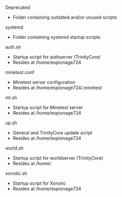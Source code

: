 Deprecated
- Folder containing outdated and/or unused scripts

systemd
- Folder containing systemd startup scripts

auth.sh
- Startup script for authserver (TrinityCore)
- Resides at /home/espionage724

minetest.conf
- Minetest server configuration
- Resides at /home/espionage724/.minetest

mt.sh
- Startup script for Minetest server
- Resides at /home/espionage724

up.sh
- General and TrinityCore update script
- Resides at /home/espionage724

world.sh
- Startup script for worldserver (TrinityCore)
- Resides at /home/

xonotic.sh
- Startup script for Xonotic
- Resides at /home/espionage724

